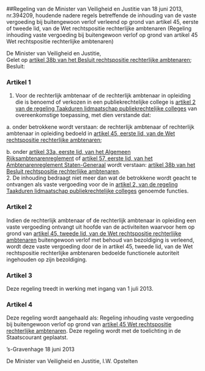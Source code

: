 <meta http-equiv='Content-Type' content='text/html; charset=utf-8' />

##Regeling van de Minister van Veiligheid en Justitie van 18 juni 2013, nr.394209, houdende nadere regels betreffende de inhouding van de vaste vergoeding bij buitengewoon verlof verleend op grond van artikel 45, eerste of tweede lid, van de Wet rechtspositie rechterlijke ambtenaren (Regeling inhouding vaste vergoeding bij buitengewoon verlof op grond van artikel 45 Wet rechtspositie rechterlijke ambtenaren)

De Minister van Veiligheid en Justitie,  
Gelet op [artikel 38b van het Besluit rechtspositie rechterlijke ambtenaren](../../../../../../../../../../../../../AMvB/besluit/rechtspositie/rechterlijke/ambtenaren/BWBR0006530/README.md);
Besluit:    

### Artikel  1  

1.  Voor de rechterlijk ambtenaar of de rechterlijk ambtenaar in opleiding die is benoemd of verkozen in een publiekrechtelijke college is [artikel 2 van de regeling Taakduren lidmaatschap publiekrechtelijke colleges](../../../../../../../../../../../../../ministeriele-regeling/taakduren/lidmaatschap/publiekrechtelijke/colleges/BWBR0006593/README.md) van overeenkomstige toepassing, met dien verstande dat: 

a. onder betrokkene wordt verstaan: de rechterlijk ambtenaar of rechterlijk ambtenaar in opleiding bedoeld in [artikel 45, eerste lid, van de Wet rechtspositie rechterlijke ambtenaren](../../../../../../../../../../../../../wet/wet/rechtspositie/rechterlijke/ambtenaren/BWBR0008365/README.md);  

b. onder [artikel 33a, eerste lid, van het Algemeen Rijksambtenarenreglement](../../../../../../../../../../../../../AMvB/algemeen/rijksambtenarenreglement/BWBR0001950/README.md) of [artikel 57, eerste lid, van het Ambtenarenreglement Staten-Generaal](../../../../../../../../../../../../../AMvB/ambtenarenreglement/staten-generaal/BWBR0003229/README.md) wordt verstaan: [artikel 38b van het Besluit rechtspositie rechterlijke ambtenaren](../../../../../../../../../../../../../AMvB/besluit/rechtspositie/rechterlijke/ambtenaren/BWBR0006530/README.md).     
2.  De inhouding bedraagt niet meer dan wat de betrokkene wordt geacht te ontvangen als vaste vergoeding voor de in [artikel 2, van de regeling Taakduren lidmaatschap publiekrechtelijke colleges](../../../../../../../../../../../../../ministeriele-regeling/taakduren/lidmaatschap/publiekrechtelijke/colleges/BWBR0006593/README.md) genoemde functies.  

### Artikel  2  

Indien de rechterlijk ambtenaar of de rechterlijk ambtenaar in opleiding een vaste vergoeding ontvangt uit hoofde van de activiteiten waarvoor hem op grond van [artikel 45, tweede lid, van de Wet rechtspositie rechterlijke ambtenaren](../../../../../../../../../../../../../wet/wet/rechtspositie/rechterlijke/ambtenaren/BWBR0008365/README.md) buitengewoon verlof met behoud van bezoldiging is verleend, wordt deze vaste vergoeding door de in artikel 45, tweede lid, van de Wet rechtspositie rechterlijke ambtenaren bedoelde functionele autoriteit ingehouden op zijn bezoldiging. 

### Artikel  3  

Deze regeling treedt in werking met ingang van 1 juli 2013. 

### Artikel  4  

Deze regeling wordt aangehaald als: Regeling inhouding vaste vergoeding bij buitengewoon verlof op grond van [artikel 45 Wet rechtspositie rechterlijke ambtenaren](../../../../../../../../../../../../../wet/wet/rechtspositie/rechterlijke/ambtenaren/BWBR0008365/README.md). 
Deze regeling wordt met de toelichting in de Staatscourant geplaatst.   

’s-Gravenhage 
18 juni 2013   

De 
Minister van Veiligheid en Justitie, 
I.W. Opstelten     
